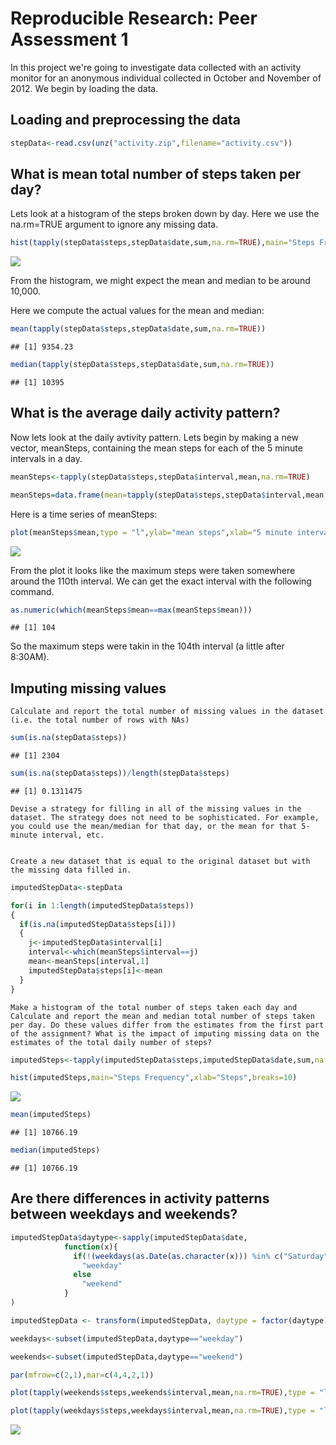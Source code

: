 # Reproducible Research: Peer Assessment 1

In this project we're going to investigate
data collected with an activity monitor for an
anonymous individual collected in October and November of 2012.  We begin by loading the data.


## Loading and preprocessing the data

```r
stepData<-read.csv(unz("activity.zip",filename="activity.csv"))
```



## What is mean total number of steps taken per day?

Lets look at a histogram of the steps broken
down by day.  Here we use the na.rm=TRUE argument to ignore any missing data.


```r
hist(tapply(stepData$steps,stepData$date,sum,na.rm=TRUE),main="Steps Frequency",xlab="Steps",breaks=10)
```

![](PA1_template_files/figure-html/unnamed-chunk-2-1.png) 

From the histogram, we might expect the mean and median to be around 10,000.

Here we compute the actual values for the mean and median:


```r
mean(tapply(stepData$steps,stepData$date,sum,na.rm=TRUE))
```

```
## [1] 9354.23
```

```r
median(tapply(stepData$steps,stepData$date,sum,na.rm=TRUE))
```

```
## [1] 10395
```


## What is the average daily activity pattern?
Now lets look at the daily avtivity pattern.
Lets begin by making a new vector, meanSteps, containing the mean steps for each of the 5 minute intervals in a day.


```r
meanSteps<-tapply(stepData$steps,stepData$interval,mean,na.rm=TRUE)

meanSteps=data.frame(mean=tapply(stepData$steps,stepData$interval,mean,na.rm=TRUE),interval=tapply(stepData$interval,stepData$interval,function(x)x[1],simplify=TRUE))
```


Here is a time series of meanSteps:


```r
plot(meanSteps$mean,type = "l",ylab="mean steps",xlab="5 minute interval",main="Mean steps per 5 minute interval")
```

![](PA1_template_files/figure-html/unnamed-chunk-5-1.png) 

From the plot it looks like the maximum steps
were taken somewhere around the 110th interval.  We can get the exact interval with the following command.


```r
as.numeric(which(meanSteps$mean==max(meanSteps$mean)))
```

```
## [1] 104
```

So the maximum steps were takin in the 104th interval (a little after 8:30AM).


## Imputing missing values

    Calculate and report the total number of missing values in the dataset (i.e. the total number of rows with NAs)


```r
sum(is.na(stepData$steps))
```

```
## [1] 2304
```


```r
sum(is.na(stepData$steps))/length(stepData$steps)
```

```
## [1] 0.1311475
```



    Devise a strategy for filling in all of the missing values in the dataset. The strategy does not need to be sophisticated. For example, you could use the mean/median for that day, or the mean for that 5-minute interval, etc.


    Create a new dataset that is equal to the original dataset but with the missing data filled in.


```r
imputedStepData<-stepData

for(i in 1:length(imputedStepData$steps))
{
  if(is.na(imputedStepData$steps[i]))
  {
    j<-imputedStepData$interval[i]
    interval<-which(meanSteps$interval==j)
    mean<-meanSteps[interval,1]
    imputedStepData$steps[i]<-mean
  }
}
```

    Make a histogram of the total number of steps taken each day and Calculate and report the mean and median total number of steps taken per day. Do these values differ from the estimates from the first part of the assignment? What is the impact of imputing missing data on the estimates of the total daily number of steps?


```r
imputedSteps<-tapply(imputedStepData$steps,imputedStepData$date,sum,na.rm=TRUE)

hist(imputedSteps,main="Steps Frequency",xlab="Steps",breaks=10)
```

![](PA1_template_files/figure-html/unnamed-chunk-10-1.png) 

```r
mean(imputedSteps)
```

```
## [1] 10766.19
```

```r
median(imputedSteps)
```

```
## [1] 10766.19
```




## Are there differences in activity patterns between weekdays and weekends?



```r
imputedStepData$daytype<-sapply(imputedStepData$date,
            function(x){
              if(!(weekdays(as.Date(as.character(x))) %in% c("Saturday","Sunday"))) 
                "weekday" 
              else 
                "weekend"
            }                      
)

imputedStepData <- transform(imputedStepData, daytype = factor(daytype))
```


```r
weekdays<-subset(imputedStepData,daytype=="weekday")

weekends<-subset(imputedStepData,daytype=="weekend")

par(mfrow=c(2,1),mar=c(4,4,2,1))

plot(tapply(weekends$steps,weekends$interval,mean,na.rm=TRUE),type = "l",ylab="mean steps",xlab="5 minute interval",main="Weekends")

plot(tapply(weekdays$steps,weekdays$interval,mean,na.rm=TRUE),type = "l",ylab="mean steps",xlab="5 minute interval",main="Weekdays")
```

![](PA1_template_files/figure-html/unnamed-chunk-12-1.png) 


